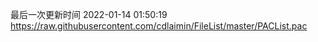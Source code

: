 最后一次更新时间 2022-01-14 01:50:19
https://raw.githubusercontent.com/cdlaimin/FileList/master/PACList.pac

